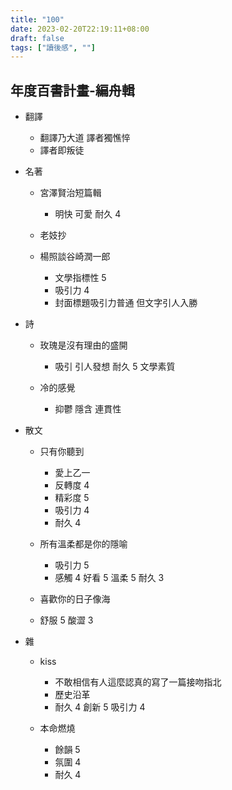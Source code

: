 ```yaml
---
title: "100"
date: 2023-02-20T22:19:11+08:00
draft: false
tags: ["讀後感", ""]
---
```


## 年度百書計畫-編舟輯

- 翻譯

  - 翻譯乃大道 譯者獨憔悴
  - 譯者即叛徒

- 名著

  - 宮澤賢治短篇輯

    - 明快 可愛 耐久 4

  - 老妓抄

  - 楊照談谷崎潤一郎
    - 文學指標性 5
    - 吸引力 4
    - 封面標題吸引力普通 但文字引人入勝

- 詩

  - 玫瑰是沒有理由的盛開

    - 吸引 引人發想 耐久 5 文學素質

  - 冷的感覺
    - 抑鬱 隱含 連貫性

- 散文

  - 只有你聽到

    - 愛上乙一
    - 反轉度 4
    - 精彩度 5
    - 吸引力 4
    - 耐久 4

  - 所有溫柔都是你的隱喻

    - 吸引力 5
    - 感觸 4 好看 5 溫柔 5 耐久 3

  - 喜歡你的日子像海
  - 舒服 5 酸澀 3

- 雜

  - kiss

    - 不敢相信有人這麼認真的寫了一篇接吻指北
    - 歷史沿革
    - 耐久 4
      創新 5
      吸引力 4

  - 本命燃燒
    - 餘韻 5
    - 氛圍 4
    - 耐久 4
